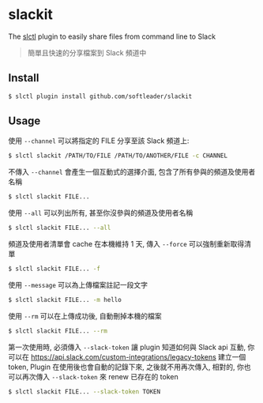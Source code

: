 # slackit

The [slctl](https://github.com/softleader/slctl) plugin to easily share files from command line to Slack

> 簡單且快速的分享檔案到 Slack 頻道中

## Install

```sh
$ slctl plugin install github.com/softleader/slackit
```

## Usage

使用 `--channel` 可以將指定的 FILE 分享至該 Slack 頻道上:

```sh
$ slctl slackit /PATH/TO/FILE /PATH/TO/ANOTHER/FILE -c CHANNEL
```

不傳入 `--channel` 會產生一個互動式的選擇介面, 包含了所有參與的頻道及使用者名稱

```sh
$ slctl slackit FILE...
```

使用 `--all` 可以列出所有, 甚至你沒參與的頻道及使用者名稱

```sh
$ slctl slackit FILE... --all
```

頻道及使用者清單會 cache 在本機維持 1 天, 傳入 `--force` 可以強制重新取得清單

```sh
$ slctl slackit FILE... -f
```

使用 `--message` 可以為上傳檔案註記一段文字

```sh
$ slctl slackit FILE... -m hello
```

使用 `--rm` 可以在上傳成功後, 自動刪掉本機的檔案

```sh
$ slctl slackit FILE... --rm
```

第一次使用時, 必須傳入 `--slack-token` 讓 plugin 知道如何與 Slack api 互動, 你可以在 https://api.slack.com/custom-integrations/legacy-tokens 建立一個 token, Plugin 在使用後也會自動的記錄下來, 之後就不用再次傳入, 相對的, 你也可以再次傳入 `--slack-token` 來 renew 已存在的 token

```sh
$ slctl slackit FILE... --slack-token TOKEN
```
